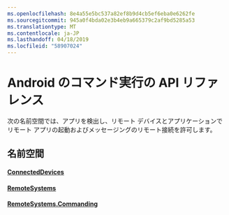 ```yaml
---
ms.openlocfilehash: 8e4a55e5bc537a82ef8b9d4cb5ef6eba0e6262fe
ms.sourcegitcommit: 945a0f4bda02e3b4eb9a665379c2af9bd5285a53
ms.translationtype: MT
ms.contentlocale: ja-JP
ms.lasthandoff: 04/18/2019
ms.locfileid: "58907024"
---
```

# <a name="android-commanding-api-reference"></a>Android のコマンド実行の API リファレンス

次の名前空間では、アプリを検出し、リモート デバイスとアプリケーションでリモート アプリの起動およびメッセージングのリモート接続を許可します。

## <a name="namespaces"></a>名前空間

#### <a name="connecteddeviceshttpsdocsmicrosoftcomjavaapicommicrosoftconnecteddevices"></a>[ConnectedDevices](https://docs.microsoft.com/java/api/com.microsoft.connecteddevices)
#### <a name="remotesystemshttpsdocsmicrosoftcomjavaapicommicrosoftconnecteddevicesremotesystems"></a>[RemoteSystems](https://docs.microsoft.com/java/api/com.microsoft.connecteddevices.remotesystems)
#### <a name="remotesystemscommandinghttpsdocsmicrosoftcomjavaapicommicrosoftconnecteddevicesremotesystemscommanding"></a>[RemoteSystems.Commanding](https://docs.microsoft.com/java/api/com.microsoft.connecteddevices.remotesystems.commanding)